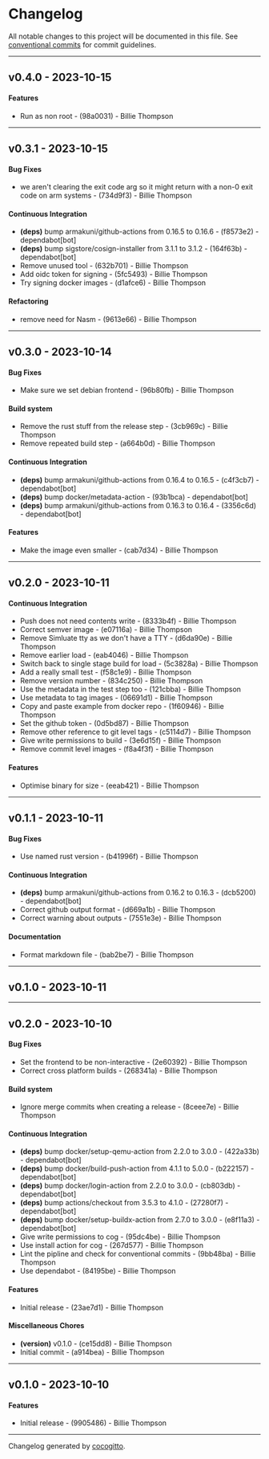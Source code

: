 # Changelog
All notable changes to this project will be documented in this file. See [conventional commits](https://www.conventionalcommits.org/) for commit guidelines.

- - -
## v0.4.0 - 2023-10-15
#### Features
- Run as non root - (98a0031) - Billie Thompson

- - -

## v0.3.1 - 2023-10-15
#### Bug Fixes
- we aren't clearing the exit code arg so it might return with a non-0 exit code on arm systems - (734d9f3) - Billie Thompson
#### Continuous Integration
- **(deps)** bump armakuni/github-actions from 0.16.5 to 0.16.6 - (f8573e2) - dependabot[bot]
- **(deps)** bump sigstore/cosign-installer from 3.1.1 to 3.1.2 - (164f63b) - dependabot[bot]
- Remove unused tool - (632b701) - Billie Thompson
- Add oidc token for signing - (5fc5493) - Billie Thompson
- Try signing docker images - (d1afce6) - Billie Thompson
#### Refactoring
- remove need for Nasm - (9613e66) - Billie Thompson

- - -

## v0.3.0 - 2023-10-14
#### Bug Fixes
- Make sure we set debian frontend - (96b80fb) - Billie Thompson
#### Build system
- Remove the rust stuff from the release step - (3cb969c) - Billie Thompson
- Remove repeated build step - (a664b0d) - Billie Thompson
#### Continuous Integration
- **(deps)** bump armakuni/github-actions from 0.16.4 to 0.16.5 - (c4f3cb7) - dependabot[bot]
- **(deps)** bump docker/metadata-action - (93b1bca) - dependabot[bot]
- **(deps)** bump armakuni/github-actions from 0.16.3 to 0.16.4 - (3356c6d) - dependabot[bot]
#### Features
- Make the image even smaller - (cab7d34) - Billie Thompson

- - -

## v0.2.0 - 2023-10-11
#### Continuous Integration
- Push does not need contents write - (8333b4f) - Billie Thompson
- Correct semver image - (e07116a) - Billie Thompson
- Remove Simluate tty as we don't have a TTY - (d6da90e) - Billie Thompson
- Remove earlier load - (eab4046) - Billie Thompson
- Switch back to single stage build for load - (5c3828a) - Billie Thompson
- Add a really small test - (f58c1e9) - Billie Thompson
- Remove version number - (834c250) - Billie Thompson
- Use the metadata in the test step too - (121cbba) - Billie Thompson
- Use metadata to tag images - (06691d1) - Billie Thompson
- Copy and paste example from docker repo - (1f60946) - Billie Thompson
- Set the github token - (0d5bd87) - Billie Thompson
- Remove other reference to git level tags - (c5114d7) - Billie Thompson
- Give write permissions to build - (3e6d15f) - Billie Thompson
- Remove commit level images - (f8a4f3f) - Billie Thompson
#### Features
- Optimise binary for size - (eeab421) - Billie Thompson

- - -

## v0.1.1 - 2023-10-11
#### Bug Fixes
- Use named rust version - (b41996f) - Billie Thompson
#### Continuous Integration
- **(deps)** bump armakuni/github-actions from 0.16.2 to 0.16.3 - (dcb5200) - dependabot[bot]
- Correct github output format - (d669a1b) - Billie Thompson
- Correct warning about outputs - (7551e3e) - Billie Thompson
#### Documentation
- Format markdown file - (bab2be7) - Billie Thompson

- - -

## v0.1.0 - 2023-10-11

- - -

## v0.2.0 - 2023-10-10
#### Bug Fixes
- Set the frontend to be non-interactive - (2e60392) - Billie Thompson
- Correct cross platform builds - (268341a) - Billie Thompson
#### Build system
- Ignore merge commits when creating a release - (8ceee7e) - Billie Thompson
#### Continuous Integration
- **(deps)** bump docker/setup-qemu-action from 2.2.0 to 3.0.0 - (422a33b) - dependabot[bot]
- **(deps)** bump docker/build-push-action from 4.1.1 to 5.0.0 - (b222157) - dependabot[bot]
- **(deps)** bump docker/login-action from 2.2.0 to 3.0.0 - (cb803db) - dependabot[bot]
- **(deps)** bump actions/checkout from 3.5.3 to 4.1.0 - (27280f7) - dependabot[bot]
- **(deps)** bump docker/setup-buildx-action from 2.7.0 to 3.0.0 - (e8f11a3) - dependabot[bot]
- Give write permissions to cog - (95dc4be) - Billie Thompson
- Use install action for cog - (267d577) - Billie Thompson
- Lint the pipline and check for conventional commits - (9bb48ba) - Billie Thompson
- Use dependabot - (84195be) - Billie Thompson
#### Features
- Initial release - (23ae7d1) - Billie Thompson
#### Miscellaneous Chores
- **(version)** v0.1.0 - (ce15dd8) - Billie Thompson
- Initial commit - (a914bea) - Billie Thompson

- - -

## v0.1.0 - 2023-10-10
#### Features
- Initial release - (9905486) - Billie Thompson

- - -

Changelog generated by [cocogitto](https://github.com/cocogitto/cocogitto).